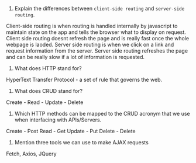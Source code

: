 1.  Explain the differences between `client-side routing` and `server-side routing`.

Client-side routing is when routing is handled internally by javascript to maintain state on the app and tells the browser what to display on request. Client side routing doesnt refresh the page and is really fast once the whole webpage is laoded. Server side routing is when we click on a link and request information from the server. Server side routing refreshes the page and can be really slow if a lot of information is requested.

1.  What does HTTP stand for?

HyperText Transfer Protocol - a set of rule that governs the web.

1.  What does CRUD stand for?

Create - Read - Update - Delete

1.  Which HTTP methods can be mapped to the CRUD acronym that we use when interfacing with APIs/Servers.

Create - Post
Read - Get
Update - Put
Delete - Delete

1.  Mention three tools we can use to make AJAX requests

Fetch, Axios, JQuery